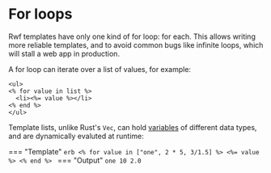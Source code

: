 # For loops

Rwf templates have only one kind of for loop: for each. This allows writing more reliable templates, and to avoid common bugs like infinite loops, which will stall a web app in production.

A for loop can iterate over a list of values, for example:

```erb
<ul>
<% for value in list %>
  <li><%= value %></li>
<% end %>
</ul>
```

Template lists, unlike Rust's `Vec`, can hold [variables](../variables) of different data types, and are dynamically evaluted at runtime:

=== "Template"
    ```erb
    <% for value in ["one", 2 * 5, 3/1.5] %>
    <%= value %>
    <% end %>
    ```
=== "Output"
    ```
    one
    10
    2.0
    ```
